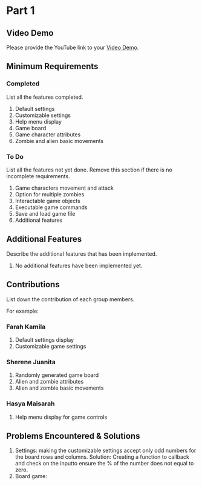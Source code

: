 # Part 1

## Video Demo

Please provide the YouTube link to your [Video Demo](https://youtu.be/Wc5gueZNTnw).

## Minimum Requirements

### Completed

List all the features completed.

1. Default settings
2. Customizable settings
3. Help menu display
4. Game board
5. Game character attributes
6. Zombie and alien basic movements

### To Do

List all the features not yet done. Remove this section if there is no incomplete requirements.

1. Game characters movement and attack
2. Option for multiple zombies
3. Interactable game objects
4. Executable game commands
5. Save and load game file
6. Additional features

## Additional Features

Describe the additional features that has been implemented.

1. No additional features have been implemented yet.

## Contributions

List down the contribution of each group members.

For example:

### Farah Kamila

1. Default settings display
2. Customizable game settings

### Sherene Juanita

1. Randomly generated game board
2. Alien and zombie attributes
3. Alien and zombie basic movements

### Hasya Maisarah

1. Help menu display for game controls

## Problems Encountered & Solutions

1. Settings: making the customizable settings accept only odd numbers for the board rows and columns.
Solution: Creating a function to callback and check on the inputto ensure the % of the number does not equal to zero.
2. Board game:
